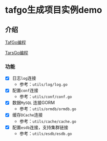 # tafgo生成项目实例demo

## 介绍
[TafGo编程](https://gitbook.upchina.com/#/taf-dev/tafGolang/specs.md)

[TarsGo编程](https://doc.tarsyun.com/#/dev/tarsgo/README.md)

### 功能

- [x] 日志`log`连接
    - 参考：`utils/log/log.go`
- [x] 配置`conf`连接
  - 参考：`utils/conf/conf.go`
- [x] 数据`MySQL` 连接GORM
    - 参考：`utils/ormdb/ormdb.go`
- [x] 缓存`DCache`连接
    - 参考：`utils/cache/cache.go`
- [x] 配置`esdb`连接，支持集群链接
  - 参考：`utils/esdb/esdb.go`
